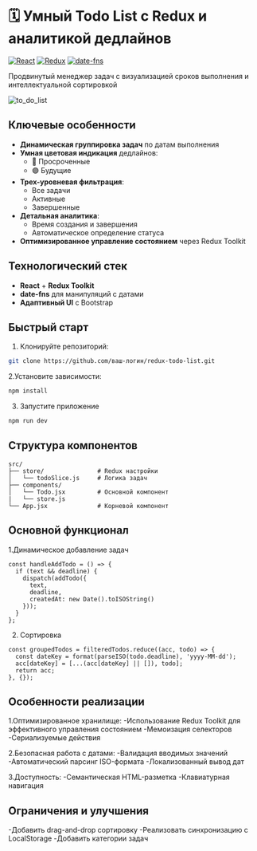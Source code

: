 # 🗓️ Умный Todo List с Redux и аналитикой дедлайнов

[![React](https://img.shields.io/badge/React-18.2.0-blue)](https://react.dev)
[![Redux](https://img.shields.io/badge/Redux_Toolkit-1.9.5-purple)](https://redux-toolkit.js.org)
[![date-fns](https://img.shields.io/badge/date--fns-2.30.0-green)](https://date-fns.org)

Продвинутый менеджер задач с визуализацией сроков выполнения и интеллектуальной сортировкой

![to_do_list](https://github.com/user-attachments/assets/06bd1a50-27fc-4215-a2bc-02938da26249)

## Ключевые особенности
- **Динамическая группировка задач** по датам выполнения
- **Умная цветовая индикация** дедлайнов:
  - 🔴 Просроченные
  - 🟣 Будущие
- **Трех-уровневая фильтрация**:
  - Все задачи
  - Активные
  - Завершенные
- **Детальная аналитика**:
  - Время создания и завершения
  - Автоматическое определение статуса
- **Оптимизированное управление состоянием** через Redux Toolkit

## Технологический стек
- **React** + **Redux Toolkit**
- **date-fns** для манипуляций с датами
- **Адаптивный UI** c Bootstrap

## Быстрый старт
1. Клонируйте репозиторий:
```bash
git clone https://github.com/ваш-логин/redux-todo-list.git
```
2.Установите зависимости:
``` bash
npm install
```
3. Запустите приложение
``` bash
npm run dev
```
## Структура компонентов
```
src/
├── store/               # Redux настройки
│   └── todoSlice.js     # Логика задач
├── components/
│   └── Todo.jsx         # Основной компонент
|   └── store.js
└── App.jsx              # Корневой компонент
```

## Основной функционал
1.Динамическое добавление задач
```
const handleAddTodo = () => {
  if (text && deadline) {
    dispatch(addTodo({ 
      text, 
      deadline,
      createdAt: new Date().toISOString()
    }));
  }
};
```
2. Сортировка
```
const groupedTodos = filteredTodos.reduce((acc, todo) => {
  const dateKey = format(parseISO(todo.deadline), 'yyyy-MM-dd');
  acc[dateKey] = [...(acc[dateKey] || []), todo];
  return acc;
}, {});
```
## Особенности реализации
1.Оптимизированное хранилище:
-Использование Redux Toolkit для эффективного управления состоянием
-Мемоизация селекторов
-Сериализуемые действия

2.Безопасная работа с датами:
-Валидация вводимых значений
-Автоматический парсинг ISO-формата
-Локализованный вывод дат

3.Доступность:
-Семантическая HTML-разметка
-Клавиатурная навигация

## Ограничения и улучшения
-Добавить drag-and-drop сортировку
-Реализовать синхронизацию с LocalStorage
-Добавить категории задач

